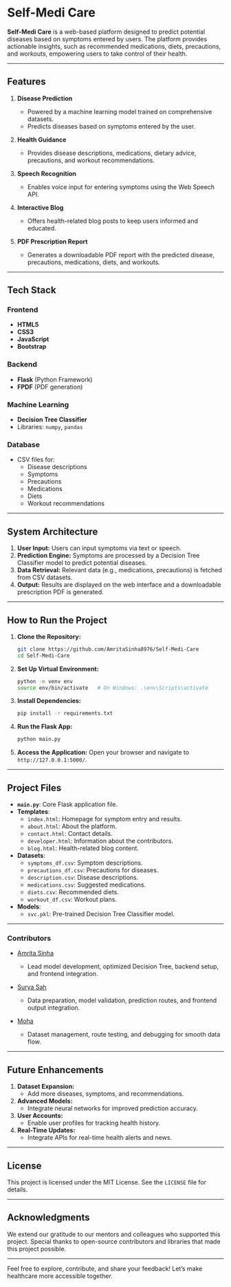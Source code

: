 # Self-Medi Care

**Self-Medi Care** is a web-based platform designed to predict potential diseases based on symptoms entered by users. The platform provides actionable insights, such as recommended medications, diets, precautions, and workouts, empowering users to take control of their health.

---

## Features

1. **Disease Prediction**
   - Powered by a machine learning model trained on comprehensive datasets.
   - Predicts diseases based on symptoms entered by the user.

2. **Health Guidance**
   - Provides disease descriptions, medications, dietary advice, precautions, and workout recommendations.

3. **Speech Recognition**
   - Enables voice input for entering symptoms using the Web Speech API.

4. **Interactive Blog**
   - Offers health-related blog posts to keep users informed and educated.

5. **PDF Prescription Report**
   - Generates a downloadable PDF report with the predicted disease, precautions, medications, diets, and workouts.

---

## Tech Stack

### Frontend
- **HTML5**
- **CSS3**
- **JavaScript**
- **Bootstrap**

### Backend
- **Flask** (Python Framework)
- **FPDF** (PDF generation)

### Machine Learning
- **Decision Tree Classifier**
- Libraries: `numpy`, `pandas`

### Database
- CSV files for:
  - Disease descriptions
  - Symptoms
  - Precautions
  - Medications
  - Diets
  - Workout recommendations

---

## System Architecture

1. **User Input:** Users can input symptoms via text or speech.
2. **Prediction Engine:** Symptoms are processed by a Decision Tree Classifier model to predict potential diseases.
3. **Data Retrieval:** Relevant data (e.g., medications, precautions) is fetched from CSV datasets.
4. **Output:** Results are displayed on the web interface and a downloadable prescription PDF is generated.

---

## How to Run the Project

1. **Clone the Repository:**
   ```bash
   git clone https://github.com/AmritaSinha8976/Self-Medi-Care
   cd Self-Medi-Care
   ```

2. **Set Up Virtual Environment:**
   ```bash
   python -m venv env
   source env/bin/activate   # On Windows: .\env\Scripts\activate
   ```

3. **Install Dependencies:**
   ```bash
   pip install -r requirements.txt
   ```

4. **Run the Flask App:**
   ```bash
   python main.py
   ```

5. **Access the Application:**
   Open your browser and navigate to `http://127.0.0.1:5000/`.

---

## Project Files

- **`main.py`**: Core Flask application file.
- **Templates**:
  - `index.html`: Homepage for symptom entry and results.
  - `about.html`: About the platform.
  - `contact.html`: Contact details.
  - `developer.html`: Information about the contributors.
  - `blog.html`: Health-related blog content.
- **Datasets**:
  - `symptoms_df.csv`: Symptom descriptions.
  - `precautions_df.csv`: Precautions for diseases.
  - `description.csv`: Disease descriptions.
  - `medications.csv`: Suggested medications.
  - `diets.csv`: Recommended diets.
  - `workout_df.csv`: Workout plans.
- **Models**:
  - `svc.pkl`: Pre-trained Decision Tree Classifier model.

---

### Contributors

- [Amrita Sinha](https://github.com/AmritaSinha8976)
  - Lead model development, optimized Decision Tree, backend setup, and frontend integration.

- [Surya Sah](https://github.com/SuryaSahh)
  - Data preparation, model validation, prediction routes, and frontend output integration.

- [Moha](https://github.com/)
  - Dataset management, route testing, and debugging for smooth data flow.


---

## Future Enhancements

1. **Dataset Expansion:**
   - Add more diseases, symptoms, and recommendations.
2. **Advanced Models:**
   - Integrate neural networks for improved prediction accuracy.
3. **User Accounts:**
   - Enable user profiles for tracking health history.
4. **Real-Time Updates:**
   - Integrate APIs for real-time health alerts and news.

---

## License
This project is licensed under the MIT License. See the `LICENSE` file for details.

---

## Acknowledgments
We extend our gratitude to our mentors and colleagues who supported this project. Special thanks to open-source contributors and libraries that made this project possible.

---

Feel free to explore, contribute, and share your feedback! Let’s make healthcare more accessible together.
